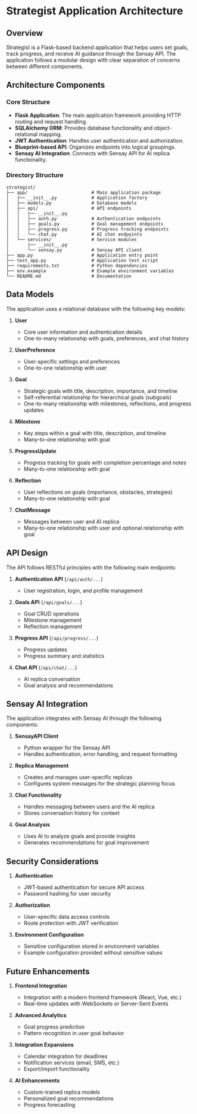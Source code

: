 # Strategist Application Architecture

## Overview

Strategist is a Flask-based backend application that helps users set goals, track progress, and receive AI guidance through the Sensay API. The application follows a modular design with clear separation of concerns between different components.

## Architecture Components

### Core Structure

- **Flask Application**: The main application framework providing HTTP routing and request handling.
- **SQLAlchemy ORM**: Provides database functionality and object-relational mapping.
- **JWT Authentication**: Handles user authentication and authorization.
- **Blueprint-based API**: Organizes endpoints into logical groupings.
- **Sensay AI Integration**: Connects with Sensay API for AI replica functionality.

### Directory Structure

```
strategist/
├── app/                        # Main application package
│   ├── __init__.py             # Application factory
│   ├── models.py               # Database models
│   ├── api/                    # API endpoints
│   │   ├── __init__.py
│   │   ├── auth.py             # Authentication endpoints
│   │   ├── goals.py            # Goal management endpoints
│   │   ├── progress.py         # Progress tracking endpoints
│   │   └── chat.py             # AI chat endpoints
│   └── services/               # Service modules
│       ├── __init__.py
│       └── sensay.py           # Sensay API client
├── app.py                      # Application entry point
├── test_app.py                 # Application test script
├── requirements.txt            # Python dependencies
├── env.example                 # Example environment variables
└── README.md                   # Documentation
```

## Data Models

The application uses a relational database with the following key models:

1. **User**
   - Core user information and authentication details
   - One-to-many relationship with goals, preferences, and chat history

2. **UserPreference**
   - User-specific settings and preferences
   - One-to-one relationship with user

3. **Goal**
   - Strategic goals with title, description, importance, and timeline
   - Self-referential relationship for hierarchical goals (subgoals)
   - One-to-many relationship with milestones, reflections, and progress updates

4. **Milestone**
   - Key steps within a goal with title, description, and timeline
   - Many-to-one relationship with goal

5. **ProgressUpdate**
   - Progress tracking for goals with completion percentage and notes
   - Many-to-one relationship with goal

6. **Reflection**
   - User reflections on goals (importance, obstacles, strategies)
   - Many-to-one relationship with goal

7. **ChatMessage**
   - Messages between user and AI replica
   - Many-to-one relationship with user and optional relationship with goal

## API Design

The API follows RESTful principles with the following main endpoints:

1. **Authentication API** (`/api/auth/...`)
   - User registration, login, and profile management

2. **Goals API** (`/api/goals/...`)
   - Goal CRUD operations
   - Milestone management
   - Reflection management 

3. **Progress API** (`/api/progress/...`)
   - Progress updates
   - Progress summary and statistics

4. **Chat API** (`/api/chat/...`)
   - AI replica conversation
   - Goal analysis and recommendations

## Sensay AI Integration

The application integrates with Sensay AI through the following components:

1. **SensayAPI Client**
   - Python wrapper for the Sensay API
   - Handles authentication, error handling, and request formatting

2. **Replica Management**
   - Creates and manages user-specific replicas
   - Configures system messages for the strategic planning focus

3. **Chat Functionality**
   - Handles messaging between users and the AI replica
   - Stores conversation history for context

4. **Goal Analysis**
   - Uses AI to analyze goals and provide insights
   - Generates recommendations for goal improvement

## Security Considerations

1. **Authentication**
   - JWT-based authentication for secure API access
   - Password hashing for user security

2. **Authorization**
   - User-specific data access controls
   - Route protection with JWT verification

3. **Environment Configuration**
   - Sensitive configuration stored in environment variables
   - Example configuration provided without sensitive values

## Future Enhancements

1. **Frontend Integration**
   - Integration with a modern frontend framework (React, Vue, etc.)
   - Real-time updates with WebSockets or Server-Sent Events

2. **Advanced Analytics**
   - Goal progress prediction
   - Pattern recognition in user goal behavior

3. **Integration Expansions**
   - Calendar integration for deadlines
   - Notification services (email, SMS, etc.)
   - Export/import functionality

4. **AI Enhancements**
   - Custom-trained replica models
   - Personalized goal recommendations
   - Progress forecasting 